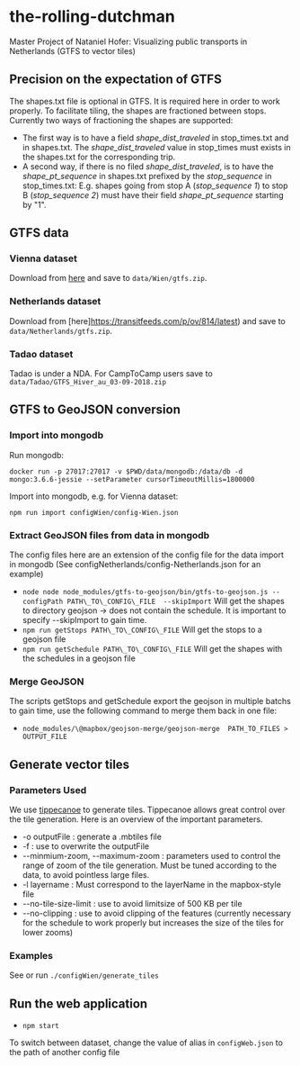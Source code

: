 # the-rolling-dutchman
Master Project of Nataniel Hofer: Visualizing public transports in Netherlands (GTFS to vector tiles)

## Precision on the expectation of GTFS
The shapes.txt file is optional in GTFS. It is required here in order to work properly.
To facilitate tiling, the shapes are fractioned between stops.
Currently two ways of fractioning the shapes are supported:
* The first way is to have a field *shape\_dist\_traveled* in stop\_times.txt and in shapes.txt. The *shape\_dist\_traveled* value in stop\_times must exists in the shapes.txt for the corresponding trip.
* A second way, if there is no filed *shape\_dist\_traveled*, is to have the *shape\_pt\_sequence* in shapes.txt prefixed by the *stop\_sequence* in stop_times.txt:
E.g. shapes going from stop A (*stop_sequence 1*) to stop B (*stop\_sequence 2*) must have their field *shape_pt_sequence* starting by "1".

## GTFS data

### Vienna dataset
Download from [here](https://transitfeeds.com/p/stadt-wien/888/20180119/download) and save to `data/Wien/gtfs.zip`.

### Netherlands dataset

Download from [here]https://transitfeeds.com/p/ov/814/latest) and save to `data/Netherlands/gtfs.zip`.

### Tadao dataset
Tadao is under a NDA. For CampToCamp users save to `data/Tadao/GTFS_Hiver_au_03-09-2018.zip`

## GTFS to GeoJSON conversion

### Import into mongodb
Run mongodb:

```
docker run -p 27017:27017 -v $PWD/data/mongodb:/data/db -d mongo:3.6.6-jessie --setParameter cursorTimeoutMillis=1800000
```

Import into mongodb, e.g. for Vienna dataset:

```
npm run import configWien/config-Wien.json
```

### Extract GeoJSON files from data in mongodb

The config files here are an extension of the config file for the data import in mongodb (See configNetherlands/config-Netherlands.json for an example)
* ```node node node_modules/gtfs-to-geojson/bin/gtfs-to-geojson.js --configPath PATH\_TO\_CONFIG\_FILE  --skipImport```
Will get the shapes to directory geojson -> does not contain the schedule. It is important to specify --skipImport to gain time.
* ```npm run getStops PATH\_TO\_CONFIG\_FILE```
Will get the stops to a geojson file
* ```npm run getSchedule PATH\_TO\_CONFIG\_FILE```
Will get the shapes with the schedules in a geojson file

### Merge GeoJSON

The scripts getStops and getSchedule export the geojson in multiple batchs to gain time, use the following command to merge them back in one file: 
* ```node_modules/\@mapbox/geojson-merge/geojson-merge  PATH_TO_FILES > OUTPUT_FILE```

## Generate vector tiles

### Parameters Used

We use [tippecanoe](https://github.com/mapbox/tippecanoe) to generate tiles. Tippecanoe allows great control over the tile generation. Here is an overview of the important parameters.
* -o outputFile : generate a .mbtiles file
* -f : use to overwrite the outputFile
* --minmium-zoom, --maximum-zoom : parameters used to control the range of zoom of the tile generation. Must be tuned according to the data, to avoid pointless large files.
* -l layername : Must correspond to the layerName in the mapbox-style file
* --no-tile-size-limit : use to avoid limitsize of 500 KB per tile
* --no-clipping : use to avoid clipping of the features (currently necessary for the schedule to work properly but increases the size of the tiles for lower zooms)

### Examples

See or run `./configWien/generate_tiles`

## Run the web application

* ```npm start```

To switch between dataset, change the value of alias in `configWeb.json` to the path of another config file